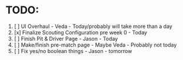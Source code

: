 # TODO:
1. [ ] UI Overhaul - Veda - Today/probably will take more than a day
2. [x] Finalize Scouting Configuration pre week 0 - Today
3. [ ] Finish Pit & Driver Page - Jason - Today
4. [ ] Make/finish pre-match page - Maybe Veda - Probably not today
5. [ ] Fix yes/no boolean things - Jason - tomorrow

